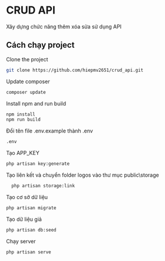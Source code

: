 # CRUD API

Xây dựng chức năng thêm xóa sửa sử dụng API

## Cách chạy project

Clone the project

```bash
git clone https://github.com/hiepmv2651/crud_api.git
```

Update composer

```bash
composer update
```

Install npm and run build

```bash
npm install
npm run build
```

Đổi tên file .env.example thành .env

```bash
.env
```

Tạo APP_KEY

```bash
php artisan key:generate
```

Tạo liên kết và chuyển folder logos vào thư mục public\storage

```bash
  php artisan storage:link
```

Tạo cơ sở dữ liệu

```bash
php artisan migrate
```

Tạo dữ liệu giả

```bash
php artisan db:seed
```

Chạy server

```bash
php artisan serve
```

